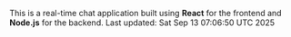 This is a real-time chat application built using **React** for the frontend and **Node.js** for the backend.
Last updated: Sat Sep 13 07:06:50 UTC 2025
